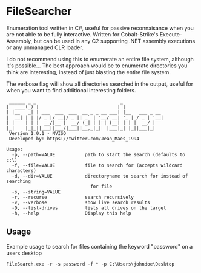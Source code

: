 # FileSearcher

Enumeration tool written in C#, useful for passive reconnaisance when you are not able to be fully interactive. 
Written for Cobalt-Strike's Execute-Assembly, but can be used in any C2 supporting .NET assembly executions or any unmanaged CLR loader.

I do not recommend using this to enumerate an entire file system, although it's possible...
The best approach would be to enumerate directories you think are interesting, instead of just blasting the entire file system.

The verbose flag will show all directories searched in the output, useful for when you want to find additional interesting folders.



```
 ______ _ _                               _
|  ____(_) |                             | |
| |__   _| | ___  ___  ___  __ _ _ __ ___| |__   ___ _ __
|  __| | | |/ _ |/ __|/ _ || _` | '__/ __| '_ | / _ | '__|
| |    | | |  __/|__ |  __/ (_| | | | (__| | | |  __/ |
|_|    |_|_||___||___/|___||__,_|_|  |___|_| |_||___|_|
 Version 1.0.1 - NVISO
 Developed by: https://twitter.com/Jean_Maes_1994

Usage:
  -p, --path=VALUE           path to start the search (defaults to c:\)
  -f, --file=VALUE           file to search for (accepts wildcard characters)
  -d, --dir=VALUE            directoryname to search for instead of searching
                               for file
  -s, --string=VALUE
  -r, --recurse              search recursively
  -v, --verbose              show live search results
  -D, --list-drives          lists all drives on the target
  -h, --help                 Display this help
```

## Usage
Example usage to search for files containing the keyword "password" on a users desktop

```
FileSearch.exe -r -s password -f * -p C:\Users\johndoe\Desktop
```
